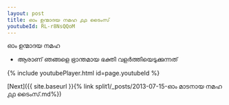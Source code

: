 ```yaml
---
layout: post
title: ഓം ഉന്മാദയ നമഹ ൧൧ ടൈംസ്
youtubeId: RL-r8NsQQoM
---
```

 
 
 ഓം ഉന്മാദയ നമഹ 
 
 -  ആരാണ് ഞങ്ങളെ ഭ്രാന്തമായ ഭക്തി വളർത്തിയെടുക്കുന്നത് 
 
  
 
  
 
 
 
 
 
 


{% include youtubePlayer.html id=page.youtubeId %}
 
[Next]({{ site.baseurl }}{% link  split1/_posts/2013-07-15-ഓം മാടനായ നമഹ ൧൧ ടൈംസ്.md%})
 

